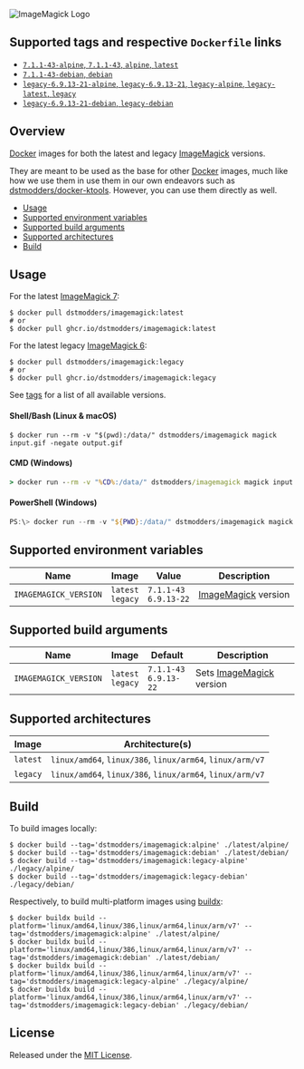 ![ImageMagick Logo](https://raw.githubusercontent.com/dstmodders/docker-imagemagick/main/logo.png)

## Supported tags and respective `Dockerfile` links

- [`7.1.1-43-alpine`, `7.1.1-43`, `alpine`, `latest`](https://github.com/dstmodders/docker-imagemagick/blob/62af9bd7593ce0669fb73595ee4989660a5df58c/latest/alpine/Dockerfile)
- [`7.1.1-43-debian`, `debian`](https://github.com/dstmodders/docker-imagemagick/blob/62af9bd7593ce0669fb73595ee4989660a5df58c/latest/debian/Dockerfile)
- [`legacy-6.9.13-21-alpine`, `legacy-6.9.13-21`, `legacy-alpine`, `legacy-latest`, `legacy`](https://github.com/dstmodders/docker-imagemagick/blob/62af9bd7593ce0669fb73595ee4989660a5df58c/legacy/alpine/Dockerfile)
- [`legacy-6.9.13-21-debian`, `legacy-debian`](https://github.com/dstmodders/docker-imagemagick/blob/62af9bd7593ce0669fb73595ee4989660a5df58c/legacy/debian/Dockerfile)

## Overview

[Docker] images for both the latest and legacy [ImageMagick] versions.

They are meant to be used as the base for other [Docker] images, much like how
we use them in use them in our own endeavors such as [dstmodders/docker-ktools].
However, you can use them directly as well.

- [Usage](https://github.com/dstmodders/docker-imagemagick/blob/main/README.md#usage)
- [Supported environment variables](https://github.com/dstmodders/docker-imagemagick/blob/main/README.md#supported-environment-variables)
- [Supported build arguments](https://github.com/dstmodders/docker-imagemagick/blob/main/README.md#supported-build-arguments)
- [Supported architectures](https://github.com/dstmodders/docker-imagemagick/blob/main/README.md#supported-architectures)
- [Build](https://github.com/dstmodders/docker-imagemagick/blob/main/README.md#build)

## Usage

For the latest [ImageMagick 7]:

```shell
$ docker pull dstmodders/imagemagick:latest
# or
$ docker pull ghcr.io/dstmodders/imagemagick:latest
```

For the latest legacy [ImageMagick 6]:

```shell
$ docker pull dstmodders/imagemagick:legacy
# or
$ docker pull ghcr.io/dstmodders/imagemagick:legacy
```

See [tags] for a list of all available versions.

#### Shell/Bash (Linux & macOS)

```shell
$ docker run --rm -v "$(pwd):/data/" dstmodders/imagemagick magick input.gif -negate output.gif
```

#### CMD (Windows)

```cmd
> docker run --rm -v "%CD%:/data/" dstmodders/imagemagick magick input.gif -negate output.gif
```

#### PowerShell (Windows)

```powershell
PS:\> docker run --rm -v "${PWD}:/data/" dstmodders/imagemagick magick input.gif -negate output.gif
```

## Supported environment variables

| Name                  | Image                  | Value                       | Description           |
| --------------------- | ---------------------- | --------------------------- | --------------------- |
| `IMAGEMAGICK_VERSION` | `latest`<br />`legacy` | `7.1.1-43`<br />`6.9.13-22` | [ImageMagick] version |

## Supported build arguments

| Name                  | Image                  | Default                     | Description                |
| --------------------- | ---------------------- | --------------------------- | -------------------------- |
| `IMAGEMAGICK_VERSION` | `latest`<br />`legacy` | `7.1.1-43`<br />`6.9.13-22` | Sets [ImageMagick] version |

## Supported architectures

| Image    | Architecture(s)                                           |
| -------- | --------------------------------------------------------- |
| `latest` | `linux/amd64`, `linux/386`, `linux/arm64`, `linux/arm/v7` |
| `legacy` | `linux/amd64`, `linux/386`, `linux/arm64`, `linux/arm/v7` |

## Build

To build images locally:

```shell
$ docker build --tag='dstmodders/imagemagick:alpine' ./latest/alpine/
$ docker build --tag='dstmodders/imagemagick:debian' ./latest/debian/
$ docker build --tag='dstmodders/imagemagick:legacy-alpine' ./legacy/alpine/
$ docker build --tag='dstmodders/imagemagick:legacy-debian' ./legacy/debian/
```

Respectively, to build multi-platform images using [buildx]:

```shell
$ docker buildx build --platform='linux/amd64,linux/386,linux/arm64,linux/arm/v7' --tag='dstmodders/imagemagick:alpine' ./latest/alpine/
$ docker buildx build --platform='linux/amd64,linux/386,linux/arm64,linux/arm/v7' --tag='dstmodders/imagemagick:debian' ./latest/debian/
$ docker buildx build --platform='linux/amd64,linux/386,linux/arm64,linux/arm/v7' --tag='dstmodders/imagemagick:legacy-alpine' ./legacy/alpine/
$ docker buildx build --platform='linux/amd64,linux/386,linux/arm64,linux/arm/v7' --tag='dstmodders/imagemagick:legacy-debian' ./legacy/debian/
```

## License

Released under the [MIT License](https://opensource.org/licenses/MIT).

[buildx]: https://github.com/docker/buildx
[docker]: https://www.docker.com/
[dstmodders/docker-ktools]: https://github.com/dstmodders/docker-ktools
[imagemagick 6]: https://imagemagick.org/
[imagemagick 7]: https://legacy.imagemagick.org/
[imagemagick]: https://imagemagick.org/
[tags]: https://hub.docker.com/r/dstmodders/imagemagick/tags
